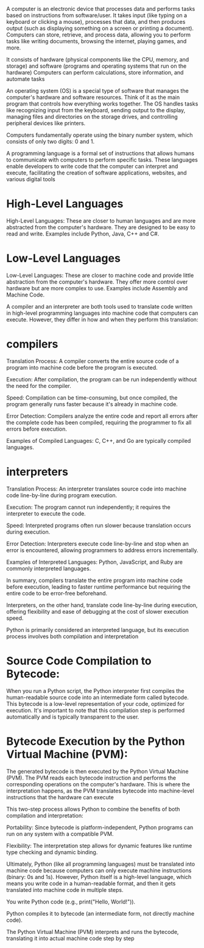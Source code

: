 <!-- What is  a computer  -->

A computer is an electronic device that processes data and performs tasks based on instructions from software/user. 
It takes input (like typing on a keyboard or clicking a mouse), processes that data, and then produces output (such as displaying something on a screen or printing a document). Computers can store, retrieve, and process data, allowing you to perform tasks like writing documents, browsing the internet, playing games, and more. 

 It consists of hardware (physical components like the CPU, memory, and storage) and software (programs and operating systems that run on the hardware)
Computers can perform calculations, store information, and automate tasks



<!-- What is Operating System -->
An operating system (OS) is a special type of software that manages the computer's hardware and software resources. Think of it as the main program that controls how everything works together. The OS handles tasks like recognizing input from the keyboard, sending output to the display, managing files and directories on the storage drives, and controlling peripheral devices like printers. 

<!-- What is programming language -->
Computers fundamentally operate using the binary number system, which consists of only two digits: 0 and 1.

A programming language is a formal set of instructions that allows humans to communicate with computers to perform specific tasks. These languages enable developers to write code that the computer can interpret and execute, facilitating the creation of software applications, websites, and various digital tools

<!-- Categories of Programming Languages: -->
# High-Level Languages
High-Level Languages: These are closer to human languages and are more abstracted from the computer's hardware. They are designed to be easy to read and write. Examples include Python, Java, C++ and C#.​
# Low-Level Languages
Low-Level Languages: These are closer to machine code and provide little abstraction from the computer's hardware. They offer more control over hardware but are more complex to use. Examples include Assembly and Machine Code.

<!-- Compilers and interpreters  -->
​A compiler and an interpreter are both tools used to translate code written in high-level programming languages into machine code that computers can execute. However, they differ in how and when they perform this translation:


# compilers

Translation Process: A compiler converts the entire source code of a program into machine code before the program is executed.​

Execution: After compilation, the program can be run independently without the need for the compiler.​

Speed: Compilation can be time-consuming, but once compiled, the program generally runs faster because it's already in machine code.​

Error Detection: Compilers analyze the entire code and report all errors after the complete code has been compiled, requiring the programmer to fix all errors before execution.​

Examples of Compiled Languages: C, C++, and Go are typically compiled languages.​

# interpreters

Translation Process: An interpreter translates source code into machine code line-by-line during program execution.​

Execution: The program cannot run independently; it requires the interpreter to execute the code.​

Speed: Interpreted programs often run slower because translation occurs during execution.​


Error Detection: Interpreters execute code line-by-line and stop when an error is encountered, allowing programmers to address errors incrementally.​

Examples of Interpreted Languages: Python, JavaScript, and Ruby are commonly interpreted languages.




In summary, compilers translate the entire program into machine code before execution, leading to faster runtime performance but requiring the entire code to be error-free beforehand.


 Interpreters, on the other hand, translate code line-by-line during execution, offering flexibility and ease of debugging at the cost of slower execution speed.


 <!-- How Python codes are executes BTS  -->
 Python is primarily considered an interpreted language, but its execution process involves both compilation and interpretation


# Source Code Compilation to Bytecode:

When you run a Python script, the Python interpreter first compiles the human-readable source code into an intermediate form called bytecode. This bytecode is a low-level representation of your code, optimized for execution. It's important to note that this compilation step is performed automatically and is typically transparent to the user. 

# Bytecode Execution by the Python Virtual Machine (PVM):

The generated bytecode is then executed by the Python Virtual Machine (PVM). The PVM reads each bytecode instruction and performs the corresponding operations on the computer's hardware. This is where the interpretation happens, as the PVM translates bytecode into machine-level instructions that the hardware can execute


This two-step process allows Python to combine the benefits of both compilation and interpretation:​

Portability: Since bytecode is platform-independent, Python programs can run on any system with a compatible PVM.​

Flexibility: The interpretation step allows for dynamic features like runtime type checking and dynamic binding.


 Ultimately, Python (like all programming languages) must be translated into machine code because computers can only execute machine instructions (binary: 0s and 1s). However, Python itself is a high-level language, which means you write code in a human-readable format, and then it gets translated into machine code in multiple steps.

<!-- what happens when ou write hello world  -->
You write Python code (e.g., print("Hello, World!")).

Python compiles it to bytecode (an intermediate form, not directly machine code).

The Python Virtual Machine (PVM) interprets and runs the bytecode, translating it into actual machine code step by step